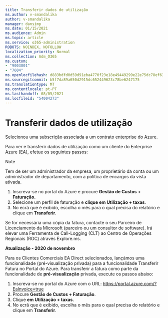 ```yaml
---
title: Transferir dados de utilização
ms.author: v-smandalika
author: v-smandalika
manager: dansimp
ms.date: 01/15/2021
ms.audience: Admin
ms.topic: article
ms.service: o365-administration
ROBOTS: NOINDEX, NOFOLLOW
localization_priority: Normal
ms.collection: Adm_O365
ms.custom:
- "9003801"
- "7604"
ms.openlocfilehash: d883bdfd0d59d91eba4770f23e18e49449299e22e75dc78ef63eaf5001c03419
ms.sourcegitcommit: b5f7da89a650d2915dc652449623c78be6247175
ms.translationtype: MT
ms.contentlocale: pt-PT
ms.lasthandoff: 08/05/2021
ms.locfileid: "54004273"
---
```

# <a name="download-usage-data"></a>Transferir dados de utilização

Selecionou uma subscrição associada a um contrato enterprise do Azure.

Para ver e transferir dados de utilização como um cliente do Enterprise Azure (EA), efetue os seguintes passos:

> [!NOTE]
> Tem de ser um administrador da empresa, um proprietário da conta ou um administrador de departamento, com a política de encargos da vista ativada. 

1. Inscreva-se no portal do Azure e procure **Gestão de Custos + Faturação.**
2. Selecione um perfil de faturação e **clique em Utilização + taxas**.
3. No ecrã que é exibido, escolha o mês para o qual precisa do relatório e clique em **Transferir**.

Se for necessária uma cópia da fatura, contacte o seu Parceiro de Licenciamento da Microsoft (parceiro ou um consultor de software). Irá elevar uma Ferramenta de Call-Logging (CLT) ao Centro de Operações Regionais (ROC) através Explore.ms.

**Atualização - 2020 de novembro**

Para os Clientes Comerciais EA Direct selecionados,  lançámos uma funcionalidade (pré-visualização privada) para a funcionalidade Transferir Fatura no Portal do Azure. Para transferir a fatura como parte da funcionalidade de **pré-visualização** privada, execute os passos abaixo:

1. Inscreva-se no portal do Azure com o URL: https://portal.azure.com/?EaInvoice=true 
2. Procure **Gestão de Custos + Faturação**. 
3. Clique **em Utilização + taxas**. 
4. No ecrã que é exibido, escolha o mês para o qual precisa do relatório e clique em **Transferir**.